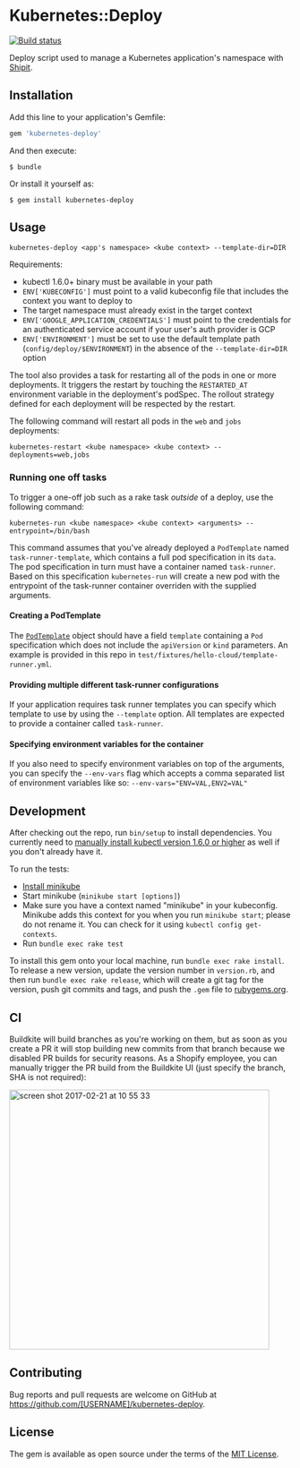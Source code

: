 # Kubernetes::Deploy

[![Build status](https://badge.buildkite.com/0f2d4956d49fbc795f9c17b0a741a6aa9ea532738e5f872ac8.svg?branch=master)](https://buildkite.com/shopify/kubernetes-deploy-gem)

Deploy script used to manage a Kubernetes application's namespace with [Shipit](https://github.com/Shopify/shipit-engine).

## Installation

Add this line to your application's Gemfile:

```ruby
gem 'kubernetes-deploy'
```

And then execute:

    $ bundle

Or install it yourself as:

    $ gem install kubernetes-deploy

## Usage

`kubernetes-deploy <app's namespace> <kube context> --template-dir=DIR`

Requirements:

 - kubectl 1.6.0+ binary must be available in your path
 - `ENV['KUBECONFIG']` must point to a valid kubeconfig file that includes the context you want to deploy to
 - The target namespace must already exist in the target context
 - `ENV['GOOGLE_APPLICATION_CREDENTIALS']` must point to the credentials for an authenticated service account if your user's auth provider is GCP
 - `ENV['ENVIRONMENT']` must be set to use the default template path (`config/deploy/$ENVIRONMENT`) in the absence of the `--template-dir=DIR` option

The tool also provides a task for restarting all of the pods in one or more deployments.
It triggers the restart by touching the `RESTARTED_AT` environment variable in the deployment's podSpec.
The rollout strategy defined for each deployment will be respected by the restart.

The following command will restart all pods in the `web` and `jobs` deployments:

`kubernetes-restart <kube namespace> <kube context> --deployments=web,jobs`

### Running one off tasks

To trigger a one-off job such as a rake task _outside_ of a deploy, use the following command:

`kubernetes-run <kube namespace> <kube context> <arguments> --entrypoint=/bin/bash`

This command assumes that you've already deployed a `PodTemplate` named `task-runner-template`, which contains a full pod specification in its `data`. The pod specification in turn must have a container named `task-runner`. Based on this specification `kubernetes-run` will create a new pod with the entrypoint of the task-runner container overriden with the supplied arguments.

#### Creating a PodTemplate

The [`PodTemplate`](https://kubernetes.io/docs/api-reference/v1.6/#podtemplate-v1-core) object should have a field `template` containing a `Pod` specification which does not include the `apiVersion` or `kind` parameters. An example is provided in this repo in `test/fixtures/hello-cloud/template-runner.yml`. 

#### Providing multiple different task-runner configurations

If your application requires task runner templates you can specify which template to use by using the `--template` option. All templates are expected to provide a container called `task-runner`.

#### Specifying environment variables for the container

If you also need to specify environment variables on top of the arguments, you can specify the `--env-vars` flag which accepts a comma separated list of environment variables like so: `--env-vars="ENV=VAL,ENV2=VAL"`


## Development

After checking out the repo, run `bin/setup` to install dependencies. You currently need to [manually install kubectl version 1.6.0 or higher](https://kubernetes.io/docs/user-guide/prereqs/) as well if you don't already have it.

To run the tests:

* [Install minikube](https://kubernetes.io/docs/getting-started-guides/minikube/#installation)
* Start minikube (`minikube start [options]`)
* Make sure you have a context named "minikube" in your kubeconfig. Minikube adds this context for you when you run `minikube start`; please do not rename it. You can check for it using `kubectl config get-contexts`.
* Run `bundle exec rake test`

To install this gem onto your local machine, run `bundle exec rake install`. To release a new version, update the version number in `version.rb`, and then run `bundle exec rake release`, which will create a git tag for the version, push git commits and tags, and push the `.gem` file to [rubygems.org](https://rubygems.org).

## CI

Buildkite will build branches as you're working on them, but as soon as you create a PR it will stop building new commits from that branch because we disabled PR builds for security reasons.
As a Shopify employee, you can manually trigger the PR build from the Buildkite UI (just specify the branch, SHA is not required):

<img width="464" alt="screen shot 2017-02-21 at 10 55 33" src="https://cloud.githubusercontent.com/assets/522155/23172610/52771a3a-f824-11e6-8c8e-3d59c45e7ff8.png">


## Contributing

Bug reports and pull requests are welcome on GitHub at https://github.com/[USERNAME]/kubernetes-deploy.


## License

The gem is available as open source under the terms of the [MIT License](http://opensource.org/licenses/MIT).
